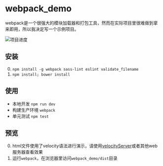 # webpack_demo

webpack是一个很强大的模块加载器和打包工具，然而在实际项目里很难做到拿来即用，所以我决定写一个示例项目。

![项目进度](https://img.shields.io/badge/%E9%A1%B9%E7%9B%AE%E8%BF%9B%E5%BA%A6-50%25-brightgreen.svg)   

## 安装

0. `npm install -g webpack sass-lint eslint validate_filename`
0. `npm install; bower install`

## 使用

- 本地开发 `npm run dev`
- 构建生产环境 `webpack`
- 单元测试 `npm test`

## 预览

0. html文件使用了velocity语法进行演示，请使用[velocityServer](https://github.com/holyzfy/velocityServer)或者其他web服务器查看效果
0. 运行`webpack`，在浏览器里访问`webpack_demo/dist`目录
